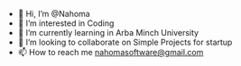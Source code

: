 - 👋 Hi, I’m @Nahoma
- 👀 I’m interested in Coding
- 🌱 I’m currently learning in Arba Minch University
- 💞️ I’m looking to collaborate on Simple Projects for startup
- 📫 How to reach me nahomasoftware@gmail.com

<!---
Nahoma-prog/Nahoma-prog is a ✨ special ✨ repository because its `README.md` (this file) appears on your GitHub profile.
You can click the Preview link to take a look at your changes.
--->
